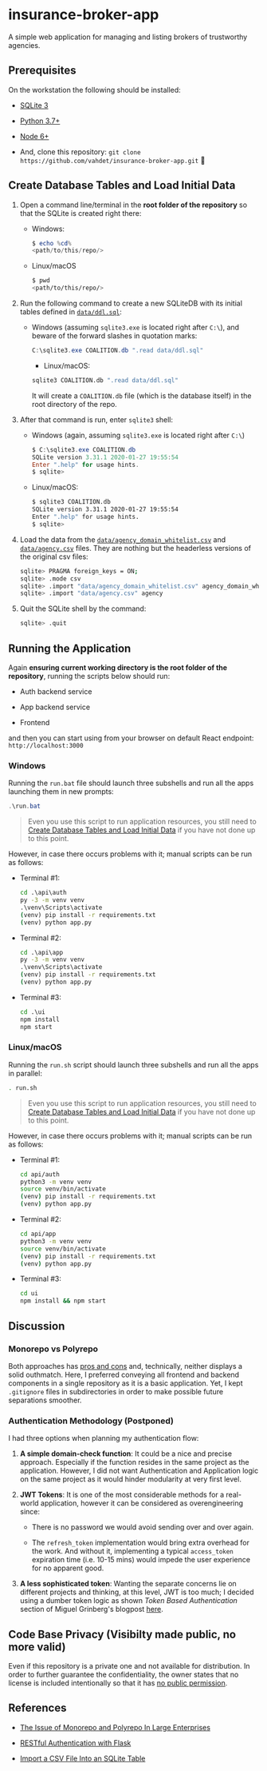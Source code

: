 # insurance-broker-app

A simple web application for managing and listing brokers of trustworthy agencies.

## Prerequisites

On the workstation the following should be installed:

- [SQLite 3](https://www.sqlite.org/download.html)

- [Python 3.7+](https://www.python.org/downloads/)

- [Node 6+](https://nodejs.org/en/)

- And, clone this repository: `git clone https://github.com/vahdet/insurance-broker-app.git` 🍾

## Create Database Tables and Load Initial Data

1. Open a command line/terminal in the **root folder of the repository** so that the SQLite is created right there:

   - Windows:

     ```ps1
     $ echo %cd%
     <path/to/this/repo/>
     ```

   - Linux/macOS

     ```sh
     $ pwd
     <path/to/this/repo/>
     ```

2. Run the following command to create a new SQLiteDB with its initial tables defined in [`data/ddl.sql`](data/ddl.sql):

   - Windows (assuming `sqlite3.exe` is located right after `C:\`), and beware of the forward slashes in quotation marks:

     ```ps1
     C:\sqlite3.exe COALITION.db ".read data/ddl.sql"
     ```

     - Linux/macOS:

     ```sh
     sqlite3 COALITION.db ".read data/ddl.sql"
     ```

     It will create a `COALITION.db` file (which is the database itself) in the root directory of the repo.

3. After that command is run, enter `sqlite3` shell:

   - Windows (again, assuming `sqlite3.exe` is located right after `C:\`)

     ```ps1
     $ C:\sqlite3.exe COALITION.db
     SQLite version 3.31.1 2020-01-27 19:55:54
     Enter ".help" for usage hints.
     $ sqlite>
     ```

   - Linux/macOS:

     ```sh
     $ sqlite3 COALITION.db
     SQLite version 3.31.1 2020-01-27 19:55:54
     Enter ".help" for usage hints.
     $ sqlite>
     ```

4. Load the data from the [`data/agency_domain_whitelist.csv`](data/agency_domain_whitelist.csv) and [`data/agency.csv`](data/agency.csv) files. They are nothing but the headerless versions of the original csv files:

   ```sh
   sqlite> PRAGMA foreign_keys = ON;
   sqlite> .mode csv
   sqlite> .import "data/agency_domain_whitelist.csv" agency_domain_whitelist
   sqlite> .import "data/agency.csv" agency
   ```

5. Quit the SQLite shell by the command:

   ```sh
   sqlite> .quit
   ```

## Running the Application

Again **ensuring current working directory is the root folder of the repository**, running the scripts below should run:

- Auth backend service

- App backend service

- Frontend

and then you can start using from your browser on default React endpoint: `http://localhost:3000`

### Windows

Running the `run.bat` file should launch three subshells and run all the apps launching them in new prompts:

```ps1
.\run.bat
```

> Even you use this script to run application resources, you still need to [Create Database Tables and Load Initial Data](#Create-Database-Tables-and-Load-Initial-Data) if you have not done up to this point.

However, in case there occurs problems with it; manual scripts can be run as follows:

- Terminal #1:

  ```bat
  cd .\api\auth
  py -3 -m venv venv
  .\venv\Scripts\activate
  (venv) pip install -r requirements.txt
  (venv) python app.py
  ```

- Terminal #2:

  ```bat
  cd .\api\app
  py -3 -m venv venv
  .\venv\Scripts\activate
  (venv) pip install -r requirements.txt
  (venv) python app.py
  ```

- Terminal #3:

  ```bat
  cd .\ui
  npm install
  npm start
  ```

### Linux/macOS

Running the `run.sh` script should launch three subshells and run all the apps in parallel:

```sh
. run.sh
```

> Even you use this script to run application resources, you still need to [Create Database Tables and Load Initial Data](#Create-Database-Tables-and-Load-Initial-Data) if you have not done up to this point.

However, in case there occurs problems with it; manual scripts can be run as follows:

- Terminal #1:

  ```sh
  cd api/auth
  python3 -m venv venv
  source venv/bin/activate
  (venv) pip install -r requirements.txt
  (venv) python app.py
  ```

- Terminal #2:

  ```sh
  cd api/app
  python3 -m venv venv
  source venv/bin/activate
  (venv) pip install -r requirements.txt
  (venv) python app.py
  ```

- Terminal #3:

  ```sh
  cd ui
  npm install && npm start
  ```

## Discussion

### Monorepo vs Polyrepo

Both approaches has [pros and cons](https://dl.acm.org/doi/pdf/10.1145/3328433.3328435) and, technically, neither displays a solid outhmatch. Here, I preferred conveying all frontend and backend components in a single repository as it is a basic application. Yet, I kept `.gitignore` files in subdirectories in order to make possible future separations smoother.

### Authentication Methodology (Postponed)

I had three options when planning my authentication flow:

1. **A simple domain-check function**: It could be a nice and precise approach. Especially if the function resides in the same project as the application. However, I did not want Authentication and Application logic on the same project as it would hinder modularity at very first level.

2. **JWT Tokens**: It is one of the most considerable methods for a real-world application, however it can be considered as overengineering since:

   - There is no password we would avoid sending over and over again.

   - The `refresh_token` implementation would bring extra overhead for the work. And without it, implementing a typical `access_token` expiration time (i.e. 10-15 mins) would impede the user experience for no apparent good.

3. **A less sophisticated token**: Wanting the separate concerns lie on different projects and thinking, at this level, JWT is too much; I decided using a dumber token logic as shown _Token Based Authentication_ section of Miguel Grinberg's blogpost [here](https://blog.miguelgrinberg.com/post/restful-authentication-with-flask).

## Code Base Privacy (Visibilty made public, no more valid)

Even if this repository is a private one and not available for distribution. In order to further guarantee the confidentiality, the owner states that no license is included intentionally so that it has [no public permission](https://choosealicense.com/no-permission/).

## References

- [The Issue of Monorepo and Polyrepo In Large Enterprises](https://dl.acm.org/doi/pdf/10.1145/3328433.3328435)

- [RESTful Authentication with Flask](https://blog.miguelgrinberg.com/post/restful-authentication-with-flask)

- [Import a CSV File Into an SQLite Table](https://www.sqlitetutorial.net/sqlite-import-csv/)
